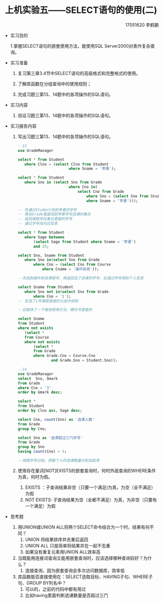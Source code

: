 # <center> 上机实验五——SELECT语句的使用(二)</center> #
<div align="right">17051620 李鹤鹏</div>

* 实习目的

  1.掌握SELECT语句的嵌套使用方法，能使用SQL Server2000对表作复杂查询。

* 实习准备

  1. 复习第三章3.4节中SELECT语句的高级格式和完整格式的使用。

  2. 了解库函数在分组查询中的使用规则；

  3. 完成习题三第13、14题中的各项操作的SQL语句。

* 实习内容

  1. 验证习题三第13、14题中的各项操作的SQL语句。

* 实习报告内容

  1. 写出习题三第13、14题中的各项操作的SQL语句。

     ```sql
     --13
     use GradeManager
     
     select * from Student
     	where Clno = (select Clno from Student
     						where Sname = '李勇');
     
     select * from Student
     	where Sno in (select Sno from Grade
     						where Cno in(
     							select Cno from Grade
     								where Sno = (select Sno from Student
     								where Sname = '李勇')));
     
     -- 先通过Student找到李勇的学号
     -- 再在Grade里面找到李勇学号选课的集合
     -- 返回课程号在集合里面的学号
     -- 通过学号找对应信息
     
     select * from Student
     	where Sage between 
     		(select Sage from Student where Sname = '李勇')
     		and 25;
     
     select Sno, Sname from Student
     	where Sno in(select Sno from Grade
     		where Cno = (select Cno from Course
     			where Cname = '操作系统'));
     
     --先找到操作系统课程号，再返回选了该课的学号，在通过学号得到个人信息
     
     select Sname from Student
     	where Sno not in(select Sno from Grade
     		where Cno = '1');
     -- 在选了1号课程里面的元组中排除
     
     --后面改了一下缩进使用方法，模仿书里面的
     
     select Sname 
     from Student
     where not exists
     	(select *
     	from Course
     	where not exists
     		(select *
     		from Grade
     		where Grade.Cno = Course.Cno
     				and Grade.Sno = Student.Sno));
     
     ```

     ```sql
     --14
     use GradeManager
     select  Sno, Gmark
     from Grade
     where Cno = '3'
     order by Gmark desc;
     
     select *
     from Student
     order by Clno asc, Sage desc;
     
     select Cno, count(Sno) as '选课人数'
     from Grade
     group by Cno;
     
     select Sno as '选课超过三门学号'
     from Grade
     group by Sno
     having count(Cno) > 3;
     
     --根据学号分组，把每个人的选课数量分别加起来
     ```

     

  2. 使用存在量词[NOT]EXISTS的嵌套查询时，何时外层查询的WHERE条件为真，何时为假。

     1.  EXISTS ：子查询结果非空（只要一个满足)为真，为空（全不满足）为假
     2.  NOT EXISTS: 子查询结果为空（全都不满足）为真，为非空（只要有一个满足）为假

* 思考题

    1. 用UNION或UNION ALL将两个SELECT命令结合为一个时，结果有何不同？
       1. UNION 将结果排序并去重后返回
       2. UNION ALL 只是简单将结果并在一起不去重
       3. 如果没有重复元素用UNION ALL效率高
    2. 当既能用连接词查询又能用嵌套查询时，应该选择哪种查询较好？为什么？
       1. 连接查询，因为嵌套查询会多次访问数据库，效率低
    3. 库函数能否直接使用在：SELECT选取目标、HAVING子句、WHERE子句、GROUP BY列名中？
       1. 可以的，之前的代码中都有用过
       2. 比如having里面判断选课数量是否超过三门